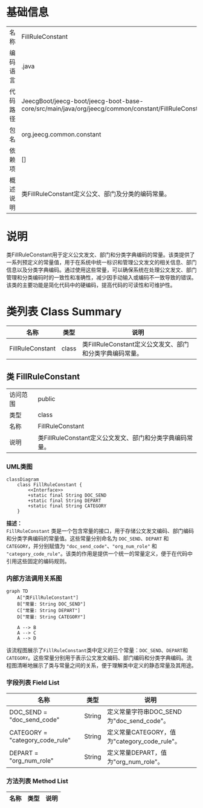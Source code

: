 # 基础信息

|      |      |
|------|------|
| 名称 | FillRuleConstant |
| 编码语言 | .java |
| 代码路径 | JeecgBoot/jeecg-boot/jeecg-boot-base-core/src/main/java/org/jeecg/common/constant/FillRuleConstant.java |
| 包名 | org.jeecg.common.constant |
| 依赖项 | [] |
| 概述说明 | 类FillRuleConstant定义公文、部门及分类的编码常量。 |

# 说明

类FillRuleConstant用于定义公文发文、部门和分类字典编码的常量。该类提供了一系列预定义的常量值，用于在系统中统一标识和管理公文发文的相关信息、部门信息以及分类字典编码。通过使用这些常量，可以确保系统在处理公文发文、部门管理和分类编码时的一致性和准确性，减少因手动输入或编码不一致导致的错误。该类的主要功能是简化代码中的硬编码，提高代码的可读性和可维护性。

# 类列表 Class Summary

| 名称   | 类型  | 说明 |
|-------|------|-------------|
| FillRuleConstant | class | 类FillRuleConstant定义公文发文、部门和分类字典编码常量。 |



## 类 FillRuleConstant

|      |      |
|------|------|
| 访问范围 | public |
| 类型 | class |
| 名称 | FillRuleConstant |
| 说明 | 类FillRuleConstant定义公文发文、部门和分类字典编码常量。 |


### UML类图

```mermaid
classDiagram
    class FillRuleConstant {
        <<Interface>>
        +static final String DOC_SEND
        +static final String DEPART
        +static final String CATEGORY
    }
```

**描述：**  
`FillRuleConstant` 类是一个包含常量的接口，用于存储公文发文编码、部门编码和分类字典编码的常量值。这些常量分别命名为 `DOC_SEND`、`DEPART` 和 `CATEGORY`，并分别赋值为 `"doc_send_code"`、`"org_num_role"` 和 `"category_code_rule"`。该类的作用是提供一个统一的常量定义，便于在代码中引用这些固定的编码规则。


### 内部方法调用关系图

```mermaid
graph TD
    A["类FillRuleConstant"]
    B["常量: String DOC_SEND"]
    C["常量: String DEPART"]
    D["常量: String CATEGORY"]

    A --> B
    A --> C
    A --> D
```

该流程图展示了`FillRuleConstant`类中定义的三个常量：`DOC_SEND`、`DEPART`和`CATEGORY`。这些常量分别用于表示公文发文编码、部门编码和分类字典编码。流程图清晰地展示了类与常量之间的关系，便于理解类中定义的静态常量及其用途。

### 字段列表 Field List

| 名称  | 类型  | 说明 |
|-------|-------|------|
| DOC_SEND = "doc_send_code" | String | 定义常量字符串DOC_SEND为"doc_send_code"。 |
| CATEGORY = "category_code_rule" | String | 定义常量CATEGORY，值为"category_code_rule"。 |
| DEPART = "org_num_role" | String | 定义常量DEPART，值为"org_num_role"。 |

### 方法列表 Method List

| 名称  | 类型  | 说明 |
|-------|-------|------|




